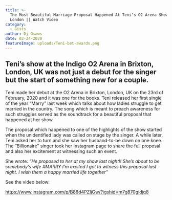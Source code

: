```yaml
---
title: >-
  The Most Beautiful Marriage Proposal Happened At Teni’s O2 Arena Show In
  London || Watch Video
category:
  - Gists
author: Dj Gsaws
date: 02-24-2020
featureImage: uploads/Teni-bet-awards.png
---
```

## **Teni’s show at the Indigo O2 Arena in Brixton, London, UK was not just a debut for the singer but the start of something new for a couple.**

Teni made her debut at the O2 Arena in Brixton, London, UK on the 23rd of February, 2020 and it was one for the books. Teni released her first single of the year “Marry” last week which talks about how ladies struggle to get married in the country. The song which is meant to preach awareness for such struggles served as the soundtrack for a beautiful proposal that happened at her show.

The proposal which happened to one of the highlights of the show started when the unidentified lady was called on stage by the singer. A while later, Teni asked her to turn and she saw her husband-to-be down on one knee. The “Billionaire” singer took her Instagram page to share the full proposal and also her excitement at witnessing such an event.

She wrote: *“He proposed to her at my show last night!! She’s about to be somebody’s wife #MARRY I’m excited I got to witness this proposal last night. I wish them a happy married life together”*

See the video below:



<https://www.instagram.com/p/B86d4PZljGw/?igshid=m7g870gidjq8>
